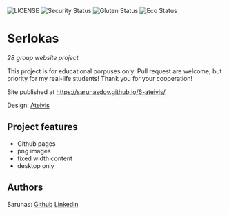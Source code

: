 ![LICENSE](https://img.shields.io/badge/license-MIT-blue.svg?style=flat-square)
![Security Status](https://img.shields.io/security-headers?label=Security&url=https%3A%2F%2Fgithub.com&style=flat-square)
![Gluten Status](https://img.shields.io/badge/Gluten-Free-green.svg)
![Eco Status](https://img.shields.io/badge/ECO-Friendly-green.svg)

# Serlokas

_28 group website project_

This project is for educational porpuses only. Pull request are welcome, but priority for my real-life students! Thank you for your cooperation!

Site published at https://sarunasdov.github.io/6-ateivis/

Design: [Ateivis](https://dribbble.com/shots/6041380-Daily-Ui-Challenge-008-404-Page)

## Project features

- Github pages
- png images
- fixed width content
- desktop only

## Authors

Sarunas: [Github](https://github.com/SarunasDov)
         [Linkedin](linkedin.com/in/sarunas-dovydaitis-7a5644174)
